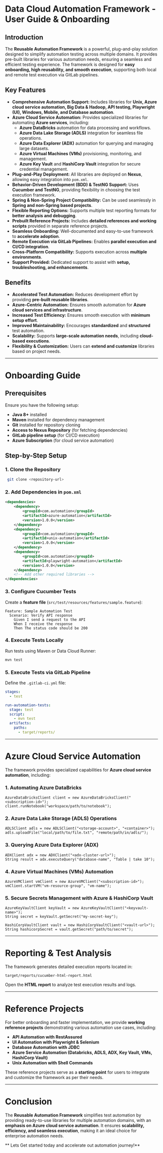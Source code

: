 # Data Cloud Automation Framework - User Guide & Onboarding

## Introduction
The **Reusable Automation Framework** is a powerful, plug-and-play solution designed to simplify automation testing across multiple domains. It provides pre-built libraries for various automation needs, ensuring a seamless and efficient testing experience. The framework is designed for **easy onboarding, high reusability, and smooth execution**, supporting both local and remote test execution via GitLab pipelines.

## Key Features
- **Comprehensive Automation Support:** Includes libraries for **Unix, Azure cloud service automation, Big Data & Hadoop, API testing, Playwright (UI), Windows, Mobile, and Database automation**.
- **Azure Cloud Service Automation:** Provides specialized libraries for automating **Azure services**, including:
    - **Azure DataBricks** automation for data processing and workflows.
    - **Azure Data Lake Storage (ADLS)** integration for seamless file operations.
    - **Azure Data Explorer (ADX)** automation for querying and managing large datasets.
    - **Azure Virtual Machines (VMs)** provisioning, monitoring, and management.
    - **Azure Key Vault** and **HashiCorp Vault** integration for secure credential management.
- **Plug-and-Play Deployment:** All libraries are deployed on **Nexus**, allowing easy integration into `pom.xml`.
- **Behavior-Driven Development (BDD) & TestNG Support:** Uses **Cucumber and TestNG**, providing flexibility in choosing the test execution framework.
- **Spring & Non-Spring Project Compatibility:** Can be used seamlessly in **Spring and non-Spring based projects**.
- **Flexible Reporting Options:** Supports multiple test reporting formats for **better analysis and debugging**.
- **Prebuilt Reference Projects:** Includes **detailed references and working scripts** provided in separate reference projects.
- **Seamless Onboarding:** Well-documented and easy-to-use framework to **accelerate adoption**.
- **Remote Execution via GitLab Pipelines:** Enables **parallel execution and CI/CD integration**.
- **Cross-Platform Compatibility:** Supports execution across **multiple environments**.
- **Support Provided:** Dedicated support to assist with **setup, troubleshooting, and enhancements**.

## Benefits
- **Accelerated Test Automation:** Reduces development effort by providing **pre-built reusable libraries**.
- **Azure-Centric Automation:** Ensures smooth automation for **Azure cloud services and infrastructure**.
- **Increased Test Efficiency:** Ensures smooth execution with **minimum setup effort**.
- **Improved Maintainability:** Encourages **standardized** and **structured** test automation.
- **Scalability:** Supports **large-scale automation needs**, including **cloud-based executions**.
- **Flexibility & Customization:** Users can **extend and customize** libraries based on project needs.

---

# Onboarding Guide
## Prerequisites
Ensure you have the following setup:
- **Java 8+** installed
- **Maven** installed for dependency management
- **Git** installed for repository cloning
- **Access to Nexus Repository** (for fetching dependencies)
- **GitLab pipeline setup** (for CI/CD execution)
- **Azure Subscription** (for cloud service automation)

## Step-by-Step Setup
### 1. Clone the Repository
```bash
 git clone <repository-url>
```

### 2. Add Dependencies in `pom.xml`
```xml
<dependencies>
    <dependency>
        <groupId>com.automation</groupId>
        <artifactId>azure-automation</artifactId>
        <version>1.0.0</version>
    </dependency>
    <dependency>
        <groupId>com.automation</groupId>
        <artifactId>unix-automation</artifactId>
        <version>1.0.0</version>
    </dependency>
    <dependency>
        <groupId>com.automation</groupId>
        <artifactId>playwright-automation</artifactId>
        <version>1.0.0</version>
    </dependency>
    <!-- Add other required libraries -->
</dependencies>
```

### 3. Configure Cucumber Tests
Create a **feature file** (`src/test/resources/features/sample.feature`):
```gherkin
Feature: Sample Automation Test
  Scenario: Verify API response
    Given I send a request to the API
    When I receive the response
    Then The status code should be 200
```

### 4. Execute Tests Locally
Run tests using Maven or Data Cloud Runner:

```bash
mvn test
```

### 5. Execute Tests via GitLab Pipeline
Define the `.gitlab-ci.yml` file:
```yaml
stages:
  - test

run-automation-tests:
  stage: test
  script:
    - mvn test
  artifacts:
    paths:
      - target/reports/
```

---

# Azure Cloud Service Automation
The framework provides specialized capabilities for **Azure cloud service automation**, including:

### 1. Automating Azure DataBricks
```
AzureDataBricksClient client = new AzureDataBricksClient("<subscription-id>");
client.runNotebook("workspace/path/to/notebook");
```

### 2. Azure Data Lake Storage (ADLS) Operations
```
ADLSClient adls = new ADLSClient("<storage-account>", "<container>");
adls.uploadFile("local/path/to/file.txt", "remote/path/in/adls/");
```

### 3. Querying Azure Data Explorer (ADX)
```
ADXClient adx = new ADXClient("<adx-cluster-url>");
String result = adx.executeQuery("database-name", "Table | take 10");
```

### 4. Azure Virtual Machines (VMs) Automation
```
AzureVMClient vmClient = new AzureVMClient("<subscription-id>");
vmClient.startVM("vm-resource-group", "vm-name");
```

### 5. Secure Secrets Management with Azure & HashiCorp Vault
```
AzureKeyVaultClient keyVault = new AzureKeyVaultClient("<keyvault-name>");
String secret = keyVault.getSecret("my-secret-key");

HashiCorpVaultClient vault = new HashiCorpVaultClient("<vault-url>");
String hashicorpSecret = vault.getSecret("path/to/secret");
```

---

# Reporting & Test Analysis
The framework generates detailed execution reports located in:
```
target/reports/cucumber-html-report.html
```
Open the **HTML report** to analyze test execution results and logs.

---

# Reference Projects
For better onboarding and faster implementation, we provide **working reference projects** demonstrating various automation use cases, including:
- **API Automation with RestAssured**
- **UI Automation with Playwright & Selenium**
- **Database Automation with JDBC**
- **Azure Service Automation (Databricks, ADLS, ADX, Key Vault, VMs, HashiCorp Vault)**
- **Unix Automation with Shell Commands**

These reference projects serve as a **starting point** for users to integrate and customize the framework as per their needs.

---

# Conclusion
The **Reusable Automation Framework** simplifies test automation by providing ready-to-use libraries for multiple automation domains, with an **emphasis on Azure cloud service automation**. It ensures **scalability, efficiency, and seamless execution**, making it an ideal choice for enterprise automation needs.

** Lets Get started today and accelerate out automation journey!**

